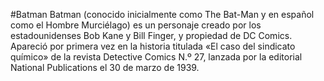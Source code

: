 #Batman
Batman (conocido inicialmente como The Bat-Man y en español como el Hombre Murciélago) es un personaje creado por los estadounidenses Bob Kane y Bill Finger, y propiedad de DC Comics. Apareció por primera vez en la historia titulada «El caso del sindicato químico» de la revista Detective Comics N.º 27, lanzada por la editorial National Publications el 30 de marzo de 1939.
